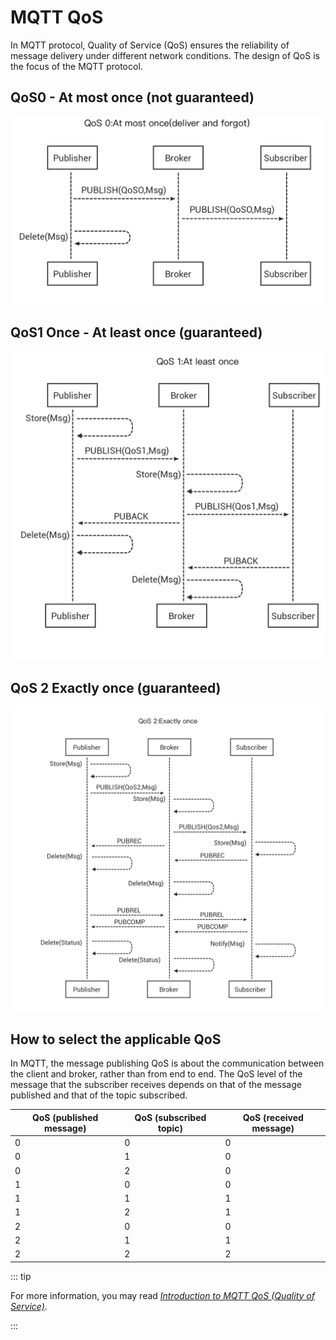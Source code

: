 # MQTT QoS
In MQTT protocol, Quality of Service (QoS) ensures the reliability of message delivery under different network conditions. The design of QoS is the focus of the MQTT protocol.

## QoS0 - At most once (not guaranteed)

![MQTT QoS0](assets/mqtt-qos0.png)

## QoS1 Once - At least once (guaranteed)

![MQTT QoS1](assets/mqtt-qos1.png)

## QoS 2 Exactly once (guaranteed)

![MQTT QoS2](assets/mqtt-qos2.png)

## How to select the applicable QoS



In MQTT, the message publishing QoS is about the communication between the client and broker, rather than from end to end. The QoS level of the message that the subscriber receives depends on that of the message published and that of the topic subscribed.

| QoS (published message) | QoS (subscribed topic) | QoS (received message) |
| ----------------------- | ---------------------- | ---------------------- |
| 0                       | 0                      | 0                      |
| 0                       | 1                      | 0                      |
| 0                       | 2                      | 0                      |
| 1                       | 0                      | 0                      |
| 1                       | 1                      | 1                      |
| 1                       | 2                      | 1                      |
| 2                       | 0                      | 0                      |
| 2                       | 1                      | 1                      |
| 2                       | 2                      | 2                      |

::: tip

For more information, you may read [*Introduction to MQTT QoS (Quality of Service)*](https://www.emqx.com/en/blog/introduction-to-mqtt-qos).

:::
